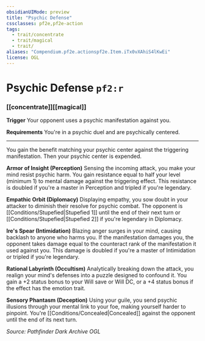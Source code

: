```yaml
---
obsidianUIMode: preview
title: "Psychic Defense"
cssclasses: pf2e,pf2e-action
tags:
  - trait/concentrate
  - trait/magical
  - trait/
aliases: "Compendium.pf2e.actionspf2e.Item.iTx0vXAhiS4lKwEi"
license: OGL
---
```

# Psychic Defense `pf2:r`

### [[concentrate]][[magical]]






**Trigger** Your opponent uses a psychic manifestation against you.

**Requirements** You're in a psychic duel and are psychically centered.

* * *

You gain the benefit matching your psychic center against the triggering manifestation. Then your psychic center is expended.

**Armor of Insight (Perception)** Sensing the incoming attack, you make your mind resist psychic harm. You gain resistance equal to half your level (minimum 1) to mental damage against the triggering effect. This resistance is doubled if you're a master in Perception and tripled if you're legendary.

**Empathic Orbit (Diplomacy)** Displaying empathy, you sow doubt in your attacker to diminish their resolve for psychic combat. The opponent is [[Conditions/Stupefied|Stupefied 1]] until the end of their next turn or [[Conditions/Stupefied|Stupefied 2]] if you're legendary in Diplomacy.

**Ire's Spear (Intimidation)** Blazing anger surges in your mind, causing backlash to anyone who harms you. If the manifestation damages you, the opponent takes damage equal to the counteract rank of the manifestation it used against you. This damage is doubled if you're a master of Intimidation or tripled if you're legendary.

**Rational Labyrinth (Occultism)** Analytically breaking down the attack, you realign your mind's defenses into a puzzle designed to confound it. You gain a +2 status bonus to your Will save or Will DC, or a +4 status bonus if the effect has the emotion trait.

**Sensory Phantasm (Deception)** Using your guile, you send psychic illusions through your mental link to your foe, making yourself harder to pinpoint. You're [[Conditions/Concealed|Concealed]] against the opponent until the end of its next turn.

*Source: Pathfinder Dark Archive*
*OGL*